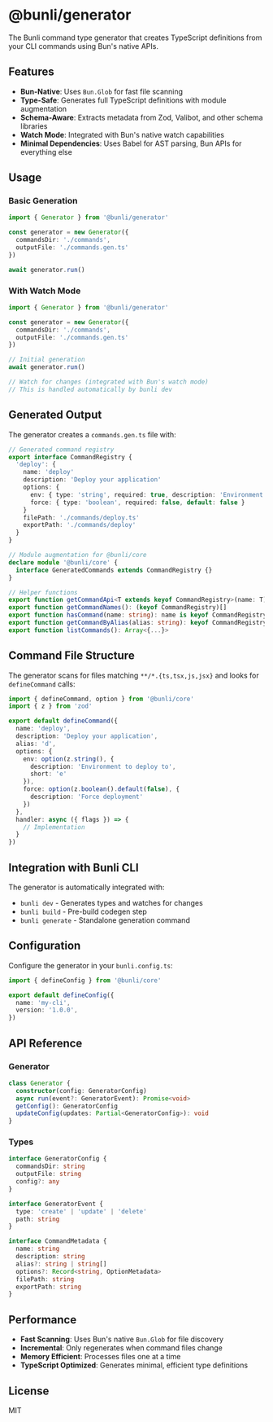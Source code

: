 # @bunli/generator

The Bunli command type generator that creates TypeScript definitions from your CLI commands using Bun's native APIs.

## Features

- **Bun-Native**: Uses `Bun.Glob` for fast file scanning
- **Type-Safe**: Generates full TypeScript definitions with module augmentation
- **Schema-Aware**: Extracts metadata from Zod, Valibot, and other schema libraries
- **Watch Mode**: Integrated with Bun's native watch capabilities
- **Minimal Dependencies**: Uses Babel for AST parsing, Bun APIs for everything else

## Usage

### Basic Generation

```typescript
import { Generator } from '@bunli/generator'

const generator = new Generator({
  commandsDir: './commands',
  outputFile: './commands.gen.ts'
})

await generator.run()
```

### With Watch Mode

```typescript
import { Generator } from '@bunli/generator'

const generator = new Generator({
  commandsDir: './commands',
  outputFile: './commands.gen.ts'
})

// Initial generation
await generator.run()

// Watch for changes (integrated with Bun's watch mode)
// This is handled automatically by bunli dev
```

## Generated Output

The generator creates a `commands.gen.ts` file with:

```typescript
// Generated command registry
export interface CommandRegistry {
  'deploy': {
    name: 'deploy'
    description: 'Deploy your application'
    options: {
      env: { type: 'string', required: true, description: 'Environment' }
      force: { type: 'boolean', required: false, default: false }
    }
    filePath: './commands/deploy.ts'
    exportPath: './commands/deploy'
  }
}

// Module augmentation for @bunli/core
declare module '@bunli/core' {
  interface GeneratedCommands extends CommandRegistry {}
}

// Helper functions
export function getCommandApi<T extends keyof CommandRegistry>(name: T): CommandRegistry[T]
export function getCommandNames(): (keyof CommandRegistry)[]
export function hasCommand(name: string): name is keyof CommandRegistry
export function getCommandByAlias(alias: string): keyof CommandRegistry | undefined
export function listCommands(): Array<{...}>
```

## Command File Structure

The generator scans for files matching `**/*.{ts,tsx,js,jsx}` and looks for `defineCommand` calls:

```typescript
import { defineCommand, option } from '@bunli/core'
import { z } from 'zod'

export default defineCommand({
  name: 'deploy',
  description: 'Deploy your application',
  alias: 'd',
  options: {
    env: option(z.string(), { 
      description: 'Environment to deploy to',
      short: 'e'
    }),
    force: option(z.boolean().default(false), {
      description: 'Force deployment'
    })
  },
  handler: async ({ flags }) => {
    // Implementation
  }
})
```

## Integration with Bunli CLI

The generator is automatically integrated with:

- `bunli dev` - Generates types and watches for changes
- `bunli build` - Pre-build codegen step
- `bunli generate` - Standalone generation command

## Configuration

Configure the generator in your `bunli.config.ts`:

```typescript
import { defineConfig } from '@bunli/core'

export default defineConfig({
  name: 'my-cli',
  version: '1.0.0',
})
```

## API Reference

### Generator

```typescript
class Generator {
  constructor(config: GeneratorConfig)
  async run(event?: GeneratorEvent): Promise<void>
  getConfig(): GeneratorConfig
  updateConfig(updates: Partial<GeneratorConfig>): void
}
```

### Types

```typescript
interface GeneratorConfig {
  commandsDir: string
  outputFile: string
  config?: any
}

interface GeneratorEvent {
  type: 'create' | 'update' | 'delete'
  path: string
}

interface CommandMetadata {
  name: string
  description: string
  alias?: string | string[]
  options?: Record<string, OptionMetadata>
  filePath: string
  exportPath: string
}
```

## Performance

- **Fast Scanning**: Uses Bun's native `Bun.Glob` for file discovery
- **Incremental**: Only regenerates when command files change
- **Memory Efficient**: Processes files one at a time
- **TypeScript Optimized**: Generates minimal, efficient type definitions

## License

MIT
